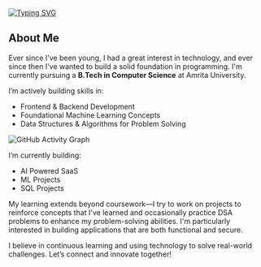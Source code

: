 <div>
  <a href="https://git.io/typing-svg"><img src="https://readme-typing-svg.demolab.com?font=Jetbrains+Mono&duration=1500&pause=1000&color=05F70C&width=435&lines=Hi+I'm+Sarvan+Kumar;I'm+a+Frontend+Developer;I'm+a+Problem+Solver;I'm+a+Next.js+Developer;I'm+a+Web+Dev+Mentor;I'm+Currently+Learning+C%2B%2B" alt="Typing SVG" /></a>
</div>

<h2 align="left">About Me</h2>

<p align="left">
  Ever since I've been young, I had a great interest in technology, and ever since then I've wanted to build a solid foundation in programming. I'm currently pursuing a <strong>B.Tech in Computer Science</strong> at Amrita University.<br>
  
  I’m actively building skills in:
</p>

- Frontend & Backend Development  
- Foundational Machine Learning Concepts  
- Data Structures & Algorithms for Problem Solving
<div align="left">
  <img src="https://github-readme-activity-graph.vercel.app/graph?username=sarvan-2187&theme=high-contrast&hide_border=true&bg_color=000000&color=ffffff&line=ffffff&point=ffffff" alt="GitHub Activity Graph" />
</div>
<p align="left">
  I’m currently building:
</p>

-  AI Powered SaaS
-  ML Projects  
-  SQL Projects 

<p align="left">
  My learning extends beyond coursework—I try to work on projects to reinforce concepts that I've learned and occasionally practice DSA problems to enhance my problem-solving abilities. I'm particularly interested in building applications that are both functional and secure.
</p>
<p align="left">
  I believe in continuous learning and using technology to solve real-world challenges. Let’s connect and innovate together!
</p>
